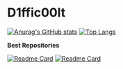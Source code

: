 # D1ffic00lt
[![Anurag's GitHub stats](https://github-readme-stats.vercel.app/api?username=D1ffic00lt)](https://github.com/D1ffic00lt/reladdons)
[![Top Langs](https://github-readme-stats.vercel.app/api/top-langs/?username=D1ffic00lt)](https://github.com/D1ffic00lt/algorithms)

**Best Repositories**

[![Readme Card](https://github-readme-stats.vercel.app/api/pin/?username=D1ffic00lt&repo=reladdons)](https://github.com/D1ffic00lt/reladdons)
[![Readme Card](https://github-readme-stats.vercel.app/api/pin/?username=D1ffic00lt&repo=algorithms)](https://github.com/D1ffic00lt/algorithms)
